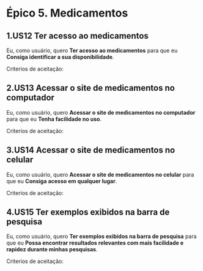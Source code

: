 # Épico 5. Medicamentos 

## 1.US12 Ter acesso ao medicamentos
Eu, como usuário, quero **Ter acesso ao medicamentos** para que eu **Consiga identificar a sua disponibilidade**.
<p>Criterios de aceitação:</p>

## 2.US13 Acessar o site de medicamentos no computador
Eu, como usuário, quero **Acessar o site de medicamentos no computador** para que eu **Tenha facilidade no uso**.
<p>Criterios de aceitação:</p>

## 3.US14 Acessar o site de medicamentos no celular
Eu, como usuário, quero **Acessar o site de medicamentos no celular** para que eu **Consiga acesso em qualquer lugar**.
<p>Criterios de aceitação:</p>

## 4.US15 Ter exemplos exibidos na barra de pesquisa
Eu, como usuário, quero **Ter exemplos exibidos na barra de pesquisa** para que eu **Possa encontrar resultados relevantes com mais facilidade e rapidez durante minhas pesquisas**.
<p>Criterios de aceitação:</p>